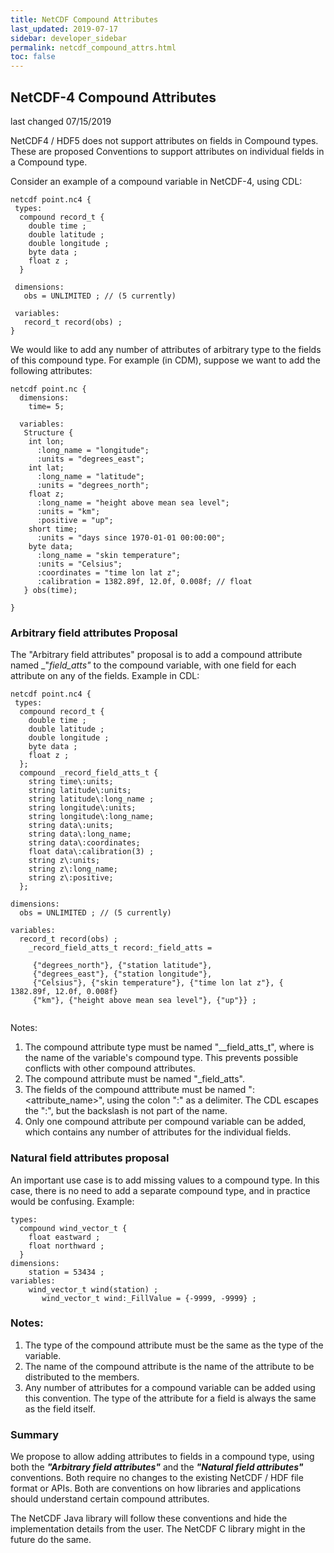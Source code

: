 ```yaml
---
title: NetCDF Compound Attributes
last_updated: 2019-07-17
sidebar: developer_sidebar 
permalink: netcdf_compound_attrs.html
toc: false
---
```


## NetCDF-4 Compound Attributes

last changed 07/15/2019

NetCDF4 / HDF5 does not support attributes on fields in Compound types. These are proposed Conventions to support attributes on individual fields in a Compound type.

Consider an example of a compound variable in NetCDF-4, using CDL:

~~~
netcdf point.nc4 {
 types:
  compound record_t {
    double time ;
    double latitude ;
    double longitude ;
    byte data ;
    float z ;
  }
 
 dimensions:
   obs = UNLIMITED ; // (5 currently)
 
 variables:
   record_t record(obs) ;
}
~~~

We would like to add any number of attributes of arbitrary type to the fields of this compound type. For example (in CDM), suppose we want to add the following attributes:

~~~
netcdf point.nc {
  dimensions:
    time= 5;

  variables:
   Structure {
    int lon;
      :long_name = "longitude";
      :units = "degrees_east";
    int lat;
      :long_name = "latitude";
      :units = "degrees_north";
    float z;
      :long_name = "height above mean sea level";
      :units = "km";
      :positive = "up";
    short time;
      :units = "days since 1970-01-01 00:00:00";
    byte data;
      :long_name = "skin temperature";
      :units = "Celsius";
      :coordinates = "time lon lat z";
      :calibration = 1382.89f, 12.0f, 0.008f; // float
   } obs(time);

}
~~~

### Arbitrary field attributes Proposal

The "Arbitrary field attributes" proposal is to add a compound attribute named _"_field_atts"_ to the compound variable, with one field for each attribute on any of the fields. Example in CDL:

~~~
netcdf point.nc4 {
 types:
  compound record_t {
    double time ;
    double latitude ;
    double longitude ;
    byte data ;
    float z ;
  }; 
  compound _record_field_atts_t {
    string time\:units;
    string latitude\:units;
    string latitude\:long_name ;
    string longitude\:units;
    string longitude\:long_name;
    string data\:units;
    string data\:long_name;
    string data\:coordinates;
    float data\:calibration(3) ;
    string z\:units;
    string z\:long_name;
    string z\:positive;
  }; 

dimensions:
  obs = UNLIMITED ; // (5 currently)

variables:
  record_t record(obs) ;
    _record_field_atts_t record:_field_atts =

     {"degrees_north"}, {"station latitude"}, 
     {"degrees_east"}, {"station longitude"}, 
     {"Celsius"}, {"skin temperature"}, {"time lon lat z"}, { 1382.89f, 12.0f, 0.008f}
     {"km"}, {"height above mean sea level"}, {"up"}} ;
     
~~~
     
Notes:

1. The compound attribute type must be named "_<compound name>_field_atts_t", where <compound name> is the name of the variable's compound type. This prevents possible conflicts with other compound attributes.
2. The compound attribute must be named "_field_atts".
3. The fields of the compound atttribute must be named "<field name>:<attribute_name>", using the colon ":" as a delimiter. The CDL escapes the ":", but the backslash is not part of the name.
4. Only one compound attribute per compound variable can be added, which contains any number of attributes for the individual fields.

### Natural field attributes proposal

An important use case is to add missing values to a compound type. In this case, there is no need to add a separate compound type, and in practice would be confusing. Example:

~~~
types:
  compound wind_vector_t {
    float eastward ;
    float northward ;
  }
dimensions:
    station = 53434 ;
variables:
    wind_vector_t wind(station) ;
       wind_vector_t wind:_FillValue = {-9999, -9999} ;
~~~

### Notes:

1. The type of the compound attribute must be the same as the type of the variable.
2. The name of the compound attribute is the name of the attribute to be distributed to the members.
3. Any number of attributes for a compound variable can be added using this convention. The type of the attribute for a field is always the same as the field itself.

### Summary

We propose to allow adding attributes to fields in a compound type, using both the <b>_"Arbitrary field attributes"_</b> and the <b>_"Natural field attributes"_</b> conventions. Both require no changes to the existing NetCDF / HDF file format or APIs. Both are conventions on how libraries and applications should understand certain compound attributes.

The NetCDF Java library will follow these conventions and hide the implementation details from the user. The NetCDF C library might in the future do the same.

